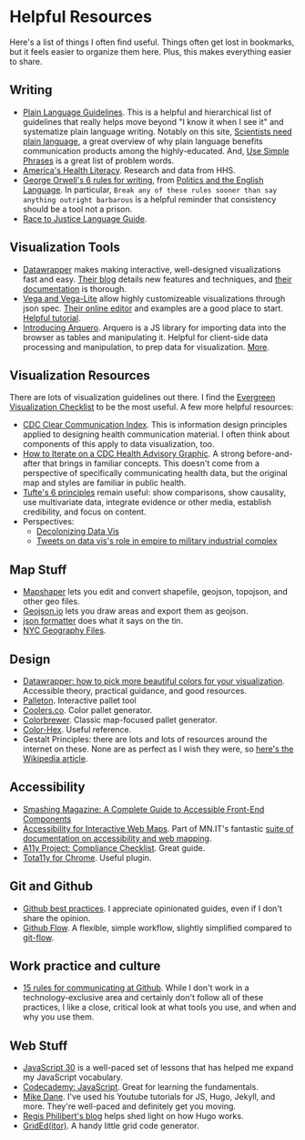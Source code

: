 # Helpful Resources
Here's a list of things I often find useful. Things often get lost in bookmarks, but it feels easier to organize them here. Plus, this makes everything easier to share. 

## Writing
- [Plain Language Guidelines](https://www.plainlanguage.gov/guidelines/). This is a helpful and hierarchical list of guidelines that really helps move beyond "I know it when I see it" and systematize plain language writing. Notably on this site, [Scientists need plain language](https://www.plainlanguage.gov/resources/articles/scientists-need-plain-language/), a great overview of why plain language benefits communication products among the highly-educated. And, [Use Simple Phrases](https://www.plainlanguage.gov/guidelines/words/use-simple-words-phrases/) is a great list of problem words.
- [America's Health Literacy](https://www.ahrq.gov/sites/default/files/wysiwyg/health-literacy/dhhs-2008-issue-brief.pdf). Research and data from HHS.
- [George Orwell's 6 rules for writing](https://www.mhpbooks.com/6-writing-rules-from-george-orwell/), from [Politics and the English Language](https://www.orwellfoundation.com/the-orwell-foundation/orwell/essays-and-other-works/politics-and-the-english-language/). In particular, ```Break any of these rules sooner than say anything outright barbarous``` is a helpful reminder that consistency should be a tool not a prison. 
- [Race to Justice Language Guide](https://www1.nyc.gov/assets/doh/downloads/pdf/dpho/race-to-justice-action-kit-language-use-guide.pdf).

## Visualization Tools
- [Datawrapper](www.datawrapper.de) makes making interactive, well-designed visualizations fast and easy. [Their blog](https://blog.datawrapper.de/) details new features and techniques, and [their documentation](https://academy.datawrapper.de/) is thorough.
- [Vega and Vega-Lite](https://vega.github.io/) allow highly customizeable visualizations through json spec. [Their online editor](https://vega.github.io/editor/) and examples are a good place to start. [Helpful tutorial](http://vda-lab.github.io/2019/12/vegalite).
- [Introducing Arquero](https://observablehq.com/@uwdata/introducing-arquero). Arquero is a JS library for importing data into the browser as tables and manipulating it. Helpful for client-side data processing and manipulation, to prep data for visualization. [More](https://github.com/uwdata/arquero).

## Visualization Resources
There are lots of visualization guidelines out there. I find the [Evergreen Visualization Checklist](https://stephanieevergreen.com/wp-content/uploads/2020/12/EvergreenDataVizChecklist.pdf) to be the most useful. A few more helpful resources:
- [CDC Clear Communication Index](https://www.cdc.gov/ccindex/index.html). This is information design principles applied to designing health communication material. I often think about components of this apply to data visualization, too. 
- [How to Iterate on a CDC Health Advisory Graphic](https://nightingaledvs.com/how-to-iterate-on-a-cdc-health-advisory-graphic/). A strong before-and-after that brings in familiar concepts. This doesn't come from a perspective of specifically communicating health data, but the original map and styles are familiar in public health. 
- [Tufte's 6 principles](https://sites.google.com/site/tufteondesign/home/six-fundamental-principles-of-design) remain useful: show comparisons, show causality, use multivariate data, integrate evidence or other media, establish credibility, and focus on content.
- Perspectives:
  - [Decolonizing Data Vis](https://stephanieevergreen.com/decolonizing-data-viz/)
  - [Tweets on data vis's role in empire to military industrial complex](https://twitter.com/infowetrust/status/1436106191206182926)

## Map Stuff
- [Mapshaper](https://mapshaper.org/) lets you edit and convert shapefile, geojson, topojson, and other geo files.
- [Geojson.io](http://geojson.io/) lets you draw areas and export them as geojson.
- [json formatter](https://jsonformatter.org/) does what it says on the tin.
- [NYC Geography Files](https://github.com/nycehs/NYC_geography).

## Design
- [Datawrapper: how to pick more beautiful colors for your visualization](https://blog.datawrapper.de/beautifulcolors/). Accessible theory, practical guidance, and good resources.
- [Palleton](https://paletton.com/#uid=1000u0kllllaFw0g0qFqFg0w0aF). Interactive pallet tool
- [Coolers.co](https://coolors.co/). Color pallet generator.
- [Colorbrewer](https://colorbrewer2.org/#type=sequential&scheme=BuGn&n=3). Classic map-focused pallet generator.
- [Color-Hex](www.color-hex.com). Useful reference.
- Gestalt Principles: there are lots and lots of resources around the internet on these. None are as perfect as I wish they were, so [here's the Wikipedia article](https://en.wikipedia.org/wiki/Gestalt_psychology).

## Accessibility
- [Smashing Magazine: A Complete Guide to Accessible Front-End Components](https://www.smashingmagazine.com/2021/03/complete-guide-accessible-front-end-components/)
- [Accessibility for Interactive Web Maps](https://mn.gov/mnit/assets/web-map-accessibility-guide_tcm38-403564.pdf). Part of MN.IT's fantastic [suite of documentation on accessibility and web mapping](https://mn.gov/mnit/about-mnit/accessibility/maps/web.jsp). 
- [A11y Project: Compliance Checklist](https://www.a11yproject.com/checklist/). Great guide.
- [Tota11y for Chrome](https://chrome.google.com/webstore/detail/tota11y-for-chrome/nkghaekndgmonifcpfgjmpfjlhnmflhp?hl=en). Useful plugin. 

## Git and Github
- [Github best practices](https://github.com/tmcw/github-best-practices). I appreciate opinionated guides, even if I don't share the opinion.
- [Github Flow](https://githubflow.github.io/). A flexible, simple workflow, slightly simplified compared to [git-flow](https://nvie.com/posts/a-successful-git-branching-model/).

## Work practice and culture
- [15 rules for communicating at Github](https://ben.balter.com/2014/11/06/rules-of-communicating-at-github/). While I don't work in a technology-exclusive area and certainly don't follow all of these practices, I like a close, critical look at what tools you use, and when and why you use them.

## Web Stuff
- [JavaScript 30](https://javascript30.com/) is a well-paced set of lessons that has helped me expand my JavaScript vocabulary.
- [Codecademy: JavaScript](https://www.codecademy.com/learn/introduction-to-javascript). Great for learning the fundamentals.
- [Mike Dane](https://www.youtube.com/channel/UCvmINlrza7JHB1zkIOuXEbw). I've used his Youtube tutorials for JS, Hugo, Jekyll, and more. They're well-paced and definitely get you moving.
- [Regis Philibert's blog](https://www.regisphilibert.com/blog/) helps shed light on how Hugo works. 
- [GridEd(itor)](https://nickstrayer.me/grided). A handy little grid code generator.
